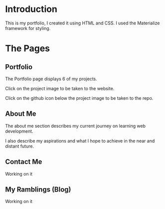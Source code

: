 # Introduction

This is my portfolio, I created it using HTML and CSS. I used the Materialize framework for styling.

# The Pages

## Portfolio

The Portfolio page displays 6 of my projects.

Click on the project image to be taken to the website.

Click on the github icon below the project image to be taken to the repo.

## About Me

The about me section describes my current journey on learning web development.

I also describe my aspirations and what I hope to achieve in the near and distant future.

## Contact Me

Working on it

## My Ramblings (Blog)

Working on it
